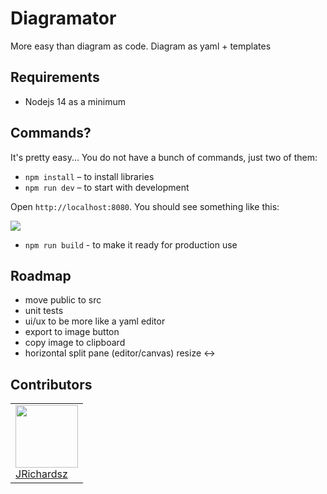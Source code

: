 # Diagramator

More easy than diagram as code. Diagram as yaml + templates

## Requirements

- Nodejs 14 as a minimum

## Commands?

It's pretty easy... You do not have a bunch of commands, just two of them:

- `npm install` – to install libraries
- `npm run dev` – to start with development

Open `http://localhost:8080`. You should see something like this:

![](https://i.ibb.co/P4z14hc/diagramator.gif)

- `npm run build` - to make it ready for production use

## Roadmap

- move public to src
- unit tests
- ui/ux to be more like a yaml editor
- export to image button
- copy image to clipboard
- horizontal split pane (editor/canvas) resize <->

## Contributors

<table>
  <tbody>
    <td>
      <img src="https://avatars0.githubusercontent.com/u/3322836?s=460&v=4" width="100px;"/>
      <br />
      <label><a href="http://jrichardsz.github.io/">JRichardsz</a></label>
      <br />
    </td>    
  </tbody>
</table>
